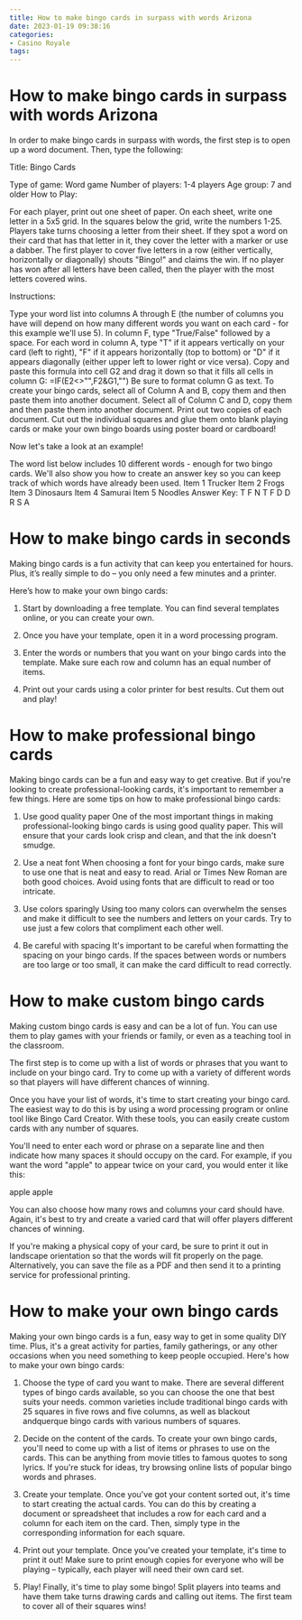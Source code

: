 ```yaml
---
title: How to make bingo cards in surpass with words Arizona 
date: 2023-01-19 09:38:16
categories:
- Casino Royale
tags:
---
```



#  How to make bingo cards in surpass with words Arizona 

In order to make bingo cards in surpass with words, the first step is to open up a word document. Then, type the following:

Title: Bingo Cards

Type of game: Word game
Number of players: 1-4 players
Age group: 7 and older
How to Play: 

  For each player, print out one sheet of paper. On each sheet, write one letter in a 5x5 grid. In the squares below the grid, write the numbers 1-25. Players take turns choosing a letter from their sheet. If they spot a word on their card that has that letter in it, they cover the letter with a marker or use a dabber. The first player to cover five letters in a row (either vertically, horizontally or diagonally) shouts "Bingo!" and claims the win. If no player has won after all letters have been called, then the player with the most letters covered wins.

Instructions:

  Type your word list into columns A through E (the number of columns you have will depend on how many different words you want on each card - for this example we'll use 5). In column F, type "True/False" followed by a space. For each word in column A, type "T" if it appears vertically on your card (left to right), "F" if it appears horizontally (top to bottom) or "D" if it appears diagonally (either upper left to lower right or vice versa). Copy and paste this formula into cell G2 and drag it down so that it fills all cells in column G: =IF(E2<>"",F2&G1,"") Be sure to format column G as text. To create your bingo cards, select all of Column A and B, copy them and then paste them into another document. Select all of Column C and D, copy them and then paste them into another document. Print out two copies of each document. Cut out the individual squares and glue them onto blank playing cards or make your own bingo boards using poster board or cardboard!

Now let's take a look at an example!

The word list below includes 10 different words - enough for two bingo cards. We'll also show you how to create an answer key so you can keep track of which words have already been used.
Item 1
Trucker 
Item 2
Frogs 
Item 3
Dinosaurs 
Item 4
Samurai 
Item 5
Noodles 
Answer Key: T F N T F D D R S A

#  How to make bingo cards in seconds 

Making bingo cards is a fun activity that can keep you entertained for hours. Plus, it’s really simple to do – you only need a few minutes and a printer.

Here’s how to make your own bingo cards:

1. Start by downloading a free template. You can find several templates online, or you can create your own.

2. Once you have your template, open it in a word processing program.

3. Enter the words or numbers that you want on your bingo cards into the template. Make sure each row and column has an equal number of items.

4. Print out your cards using a color printer for best results. Cut them out and play!

#  How to make professional bingo cards 

Making bingo cards can be a fun and easy way to get creative. But if you're looking to create professional-looking cards, it's important to remember a few things. Here are some tips on how to make professional bingo cards:

1. Use good quality paper
One of the most important things in making professional-looking bingo cards is using good quality paper. This will ensure that your cards look crisp and clean, and that the ink doesn't smudge.

2. Use a neat font
When choosing a font for your bingo cards, make sure to use one that is neat and easy to read. Arial or Times New Roman are both good choices. Avoid using fonts that are difficult to read or too intricate.

3. Use colors sparingly
Using too many colors can overwhelm the senses and make it difficult to see the numbers and letters on your cards. Try to use just a few colors that compliment each other well.

4. Be careful with spacing
It's important to be careful when formatting the spacing on your bingo cards. If the spaces between words or numbers are too large or too small, it can make the card difficult to read correctly.

#  How to make custom bingo cards 

Making custom bingo cards is easy and can be a lot of fun. You can use them to play games with your friends or family, or even as a teaching tool in the classroom.

The first step is to come up with a list of words or phrases that you want to include on your bingo card. Try to come up with a variety of different words so that players will have different chances of winning.

Once you have your list of words, it's time to start creating your bingo card. The easiest way to do this is by using a word processing program or online tool like Bingo Card Creator. With these tools, you can easily create custom cards with any number of squares.

You'll need to enter each word or phrase on a separate line and then indicate how many spaces it should occupy on the card. For example, if you want the word "apple" to appear twice on your card, you would enter it like this:

apple
apple

You can also choose how many rows and columns your card should have. Again, it's best to try and create a varied card that will offer players different chances of winning.

If you're making a physical copy of your card, be sure to print it out in landscape orientation so that the words will fit properly on the page. Alternatively, you can save the file as a PDF and then send it to a printing service for professional printing.

#  How to make your own bingo cards

Making your own bingo cards is a fun, easy way to get in some quality DIY time. Plus, it's a great activity for parties, family gatherings, or any other occasions when you need something to keep people occupied. Here's how to make your own bingo cards:

1) Choose the type of card you want to make. There are several different types of bingo cards available, so you can choose the one that best suits your needs. common varieties include traditional bingo cards with 25 squares in five rows and five columns, as well as blackout andquerque bingo cards with various numbers of squares.

2) Decide on the content of the cards. To create your own bingo cards, you'll need to come up with a list of items or phrases to use on the cards. This can be anything from movie titles to famous quotes to song lyrics. If you're stuck for ideas, try browsing online lists of popular bingo words and phrases.

3) Create your template. Once you've got your content sorted out, it's time to start creating the actual cards. You can do this by creating a document or spreadsheet that includes a row for each card and a column for each item on the card. Then, simply type in the corresponding information for each square.

4) Print out your template. Once you've created your template, it's time to print it out! Make sure to print enough copies for everyone who will be playing – typically, each player will need their own card set.

5) Play! Finally, it's time to play some bingo! Split players into teams and have them take turns drawing cards and calling out items. The first team to cover all of their squares wins!